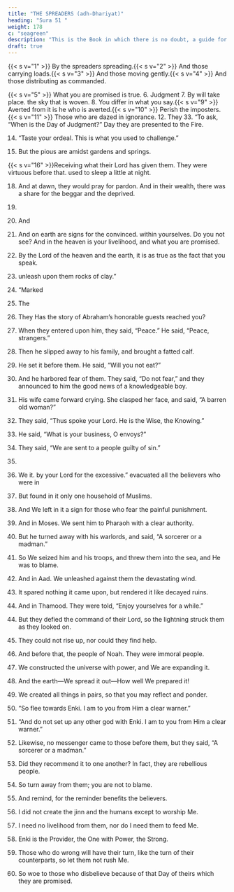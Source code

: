 ```yaml
---
title: "THE SPREADERS (adh-Dhariyat)"
heading: "Sura 51 "
weight: 178
c: "seagreen"
description: "This is the Book in which there is no doubt, a guide for the righteous."
draft: true
---
```



{{< s v="1" >}}  By the spreaders spreading.{{< s v="2" >}}  And those carrying loads.{{< s v="3" >}}  And those moving gently.{{< s v="4" >}}  And those distributing as commanded.

{{< s v="5" >}}  What you are promised is true.
6. Judgment
7. By
will take place.
the sky that is woven.
8. You differ in what you say.{{< s v="9" >}}  Averted
from it is he who is averted.{{< s v="10" >}}  Perish the imposters.{{< s v="11" >}}  Those who are dazed in ignorance.
12. They
33. “To
ask, “When is the Day of Judgment?”
Day they are presented to the Fire.

14. “Taste your ordeal. This is what you used to challenge.”

15. But the pious are amidst gardens and springs.

{{< s v="16" >}}Receiving what their Lord has given them.
They were virtuous before that.
used to sleep a little at night.

18. And
at dawn, they would pray for pardon.
And in their wealth, there was a share for
the beggar and the deprived.
19.

20. And

21. And
on earth are signs for the convinced.
within yourselves. Do you not see?
And in the heaven is your livelihood, and
what you are promised.

23. By the Lord of the heaven and the earth, it is as true as the fact that you speak.
22. unleash upon them rocks of clay.”
34. “Marked
13. The
17. They
Has the story of Abraham’s honorable guests reached you?

25. When they entered upon him, they said, “Peace.” He said, “Peace, strangers.”

26. Then he slipped away to his family, and brought a fatted calf.

27. He set it before them. He said, “Will you not eat?”

28. And he harbored fear of them. They said, “Do not fear,” and they announced to him the
good news of a knowledgeable boy.

29. His wife came forward crying. She clasped her face, and said, “A barren old woman?”

30. They said, “Thus spoke your Lord. He is the Wise, the Knowing.”

31. He said, “What is your business, O envoys?”

32. They said, “We are sent to a people guilty of sin.”
24.
35. We
it.
by your Lord for the excessive.”
evacuated all the believers who were in

36. But found in it only one household of Muslims.

37. And We left in it a sign for those who fear the painful punishment.

38. And in Moses. We sent him to Pharaoh with a clear authority.

39. But he turned away with his warlords, and said, “A sorcerer or a madman.”

40. So We seized him and his troops, and threw them into the sea, and He was to blame.

41. And in Aad. We unleashed against them the devastating wind.

42. It spared nothing it came upon, but rendered it like decayed ruins.

43. And in Thamood. They were told, “Enjoy yourselves for a while.”


<!-- 20052. THE MOUNT (at-Tur) -->

44. But they defied the command of their Lord, so the lightning struck them as they looked
on. 

45. They could not rise up, nor could they find help.

46. And before that, the people of Noah. They were immoral people.

47. We constructed the universe with power, and We are expanding it.

48. And the earth—We spread it out—How well We prepared it!
49. We created all things in pairs, so that you
may reflect and ponder.

50. “So flee towards Enki. I am to you from Him a clear warner.”
51. “And do not set up any other god with Enki. I am to you from Him a clear warner.”

52. Likewise, no messenger came to those before them, but they said, “A sorcerer or a madman.”

53. Did they recommend it to one another? In fact, they are rebellious people.
54. So turn away from them; you are not to
blame.
55. And remind, for the reminder benefits the
believers.
56. I did not create the jinn and the humans
except to worship Me.
57. I need no livelihood from them, nor do I
need them to feed Me.
58. Enki is the Provider, the One with Power,
the Strong.
59. Those who do wrong will have their turn,
like the turn of their counterparts, so let them
not rush Me.
60. So woe to those who disbelieve because of
that Day of theirs which they are promised.

